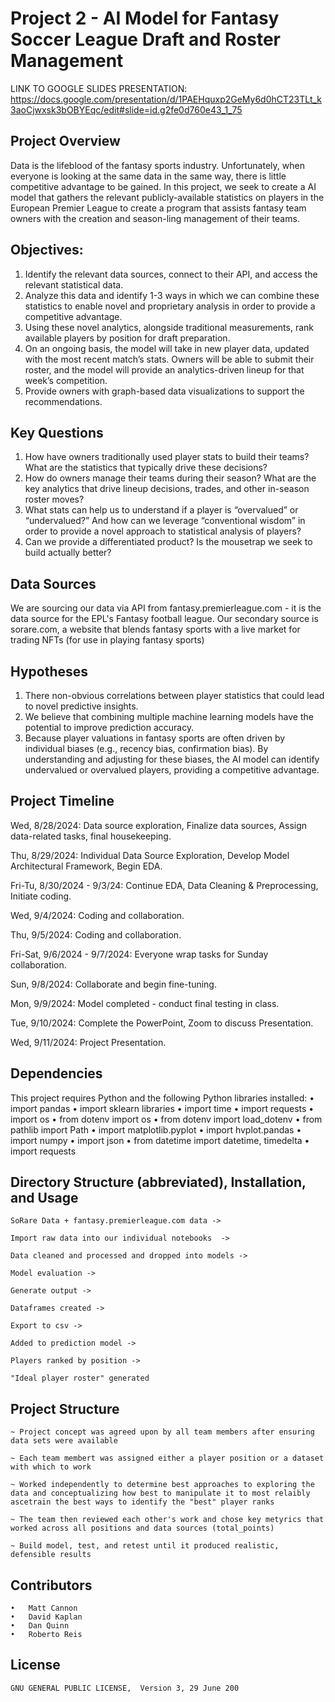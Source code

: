 # Project 2 - AI Model for Fantasy Soccer League Draft and Roster Management

LINK TO GOOGLE SLIDES PRESENTATION: https://docs.google.com/presentation/d/1PAEHquxp2GeMy6d0hCT23TLt_k3aoCjwxsk3bOBYEqc/edit#slide=id.g2fe0d760e43_1_75

## Project Overview

Data is the lifeblood of the fantasy sports industry. Unfortunately, when everyone is looking at the same data in the same way, there is little competitive advantage to be gained. In this project, we seek to create a AI model that gathers the relevant publicly-available statistics on players in the European Premier League to create a program that assists fantasy team owners with the creation and season-ling management of their teams.

## Objectives:
1. Identify the relevant data sources, connect to their API, and access the relevant statistical data.
2. Analyze this data and identify 1-3 ways in which we can combine these statistics to enable novel and proprietary analysis in order to provide a competitive advantage.
3. Using these novel analytics, alongside traditional measurements, rank available players by position for draft preparation.
4. On an ongoing basis, the model will take in new player data, updated with the most recent match’s stats. Owners will be able to submit their roster, and the model will provide an analytics-driven lineup for that week’s competition.
5. Provide owners with graph-based data visualizations to support the recommendations.
  
## Key Questions
1. How have owners traditionally used player stats to build their teams? What are the statistics that typically drive these decisions?
2. How do owners manage their teams during their season? What are the key analytics that drive lineup decisions, trades, and other in-season roster moves?
3. What stats can help us to understand if a player is “overvalued” or “undervalued?” And how can we leverage “conventional wisdom” in order to provide a novel approach to statistical analysis of players?
4. Can we provide a differentiated product? Is the mousetrap we seek to build actually better?

## Data Sources
We are sourcing our data via API from fantasy.premierleague.com - it is the data source for the EPL's Fantasy football league.
Our secondary source is sorare.com, a website that blends fantasy sports with a live market for trading NFTs (for use in playing fantasy sports)

## Hypotheses
1. There non-obvious correlations between player statistics that could lead to novel predictive insights.
2. We believe that combining multiple machine learning models have the potential to improve prediction accuracy.
3. Because player valuations in fantasy sports are often driven by individual biases (e.g., recency bias, confirmation bias). By understanding and adjusting for these biases, the AI model can identify undervalued or overvalued players, providing a competitive advantage.

## Project Timeline
Wed, 8/28/2024:  Data source exploration, Finalize data sources, Assign data-related tasks, final housekeeping.

Thu, 8/29/2024:  Individual Data Source Exploration, Develop Model Architectural Framework, Begin EDA.

Fri-Tu, 8/30/2024 - 9/3/24:  Continue EDA, Data Cleaning & Preprocessing, Initiate coding.

Wed, 9/4/2024:	Coding and collaboration.

Thu, 9/5/2024:	Coding and collaboration.

Fri-Sat, 9/6/2024 - 9/7/2024: Everyone wrap tasks for Sunday collaboration.

Sun, 9/8/2024: Collaborate and begin fine-tuning.

Mon, 9/9/2024: Model completed - conduct final testing in class.

Tue, 9/10/2024:	Complete the PowerPoint, Zoom to discuss Presentation.

Wed, 9/11/2024:  Project Presentation.

## Dependencies
This project requires Python and the following Python libraries installed:
	•	import pandas 
	•	import sklearn libraries 
	•	import time 
	•	import requests 
	•	import os 
	•	from dotenv import os 
	•	from dotenv import load_dotenv 
	•	from pathlib import Path 
	•	import matplotlib.pyplot 
	•	import hvplot.pandas 
	•	import numpy 
	•	import json 
	•	from datetime import datetime, timedelta 
	•	import requests

## Directory Structure (abbreviated), Installation, and Usage
	SoRare Data + fantasy.premierleague.com data ->
	
	Import raw data into our individual notebooks  ->
	
	Data cleaned and processed and dropped into models ->
	
	Model evaluation ->
	
	Generate output ->
	
	Dataframes created ->
	
	Export to csv ->
	
	Added to prediction model ->
	
	Players ranked by position ->
	
	"Ideal player roster" generated

## Project Structure
	~ Project concept was agreed upon by all team members after ensuring data sets were available

	~ Each team membert was assigned either a player position or a dataset with which to work

	~ Worked independently to determine best approaches to exploring the data and conceptualizing how best to manipulate it to most relaibly ascetrain the best ways to identify the "best" player ranks

	~ The team then reviewed each other's work and chose key metyrics that worked across all positions and data sources (total_points)

	~ Build model, test, and retest until it produced realistic, defensible results


## Contributors
	•	Matt Cannon
	•	David Kaplan
	•	Dan Quinn
	•	Roberto Reis

## License
	GNU GENERAL PUBLIC LICENSE,  Version 3, 29 June 200

